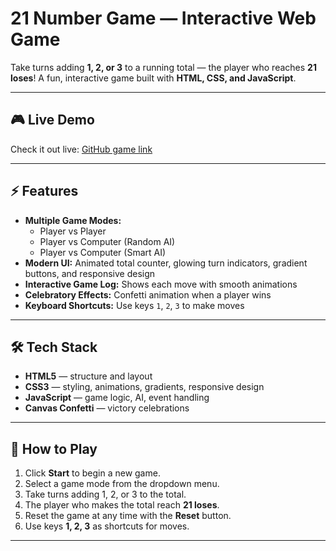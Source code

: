 # 21 Number Game — Interactive Web Game

Take turns adding **1, 2, or 3** to a running total — the player who reaches **21 loses**! A fun, interactive game built with **HTML, CSS, and JavaScript**.

---

## 🎮 Live Demo
Check it out live: [GitHub game link](https://kenley-735.github.io/21-Number-Game/)

---

## ⚡ Features
- **Multiple Game Modes:**  
  - Player vs Player  
  - Player vs Computer (Random AI)  
  - Player vs Computer (Smart AI)
- **Modern UI:** Animated total counter, glowing turn indicators, gradient buttons, and responsive design
- **Interactive Game Log:** Shows each move with smooth animations
- **Celebratory Effects:** Confetti animation when a player wins
- **Keyboard Shortcuts:** Use keys `1`, `2`, `3` to make moves

---

## 🛠️ Tech Stack
- **HTML5** — structure and layout  
- **CSS3** — styling, animations, gradients, responsive design  
- **JavaScript** — game logic, AI, event handling  
- **Canvas Confetti** — victory celebrations  

---

## 🚀 How to Play
1. Click **Start** to begin a new game.
2. Select a game mode from the dropdown menu.
3. Take turns adding 1, 2, or 3 to the total.
4. The player who makes the total reach **21 loses**.
5. Reset the game at any time with the **Reset** button.
6. Use keys **1, 2, 3** as shortcuts for moves.

---

